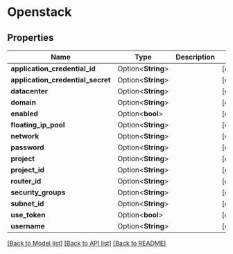 # Openstack

## Properties

Name | Type | Description | Notes
------------ | ------------- | ------------- | -------------
**application_credential_id** | Option<**String**> |  | [optional]
**application_credential_secret** | Option<**String**> |  | [optional]
**datacenter** | Option<**String**> |  | [optional]
**domain** | Option<**String**> |  | [optional]
**enabled** | Option<**bool**> |  | [optional]
**floating_ip_pool** | Option<**String**> |  | [optional]
**network** | Option<**String**> |  | [optional]
**password** | Option<**String**> |  | [optional]
**project** | Option<**String**> |  | [optional]
**project_id** | Option<**String**> |  | [optional]
**router_id** | Option<**String**> |  | [optional]
**security_groups** | Option<**String**> |  | [optional]
**subnet_id** | Option<**String**> |  | [optional]
**use_token** | Option<**bool**> |  | [optional]
**username** | Option<**String**> |  | [optional]

[[Back to Model list]](../README.md#documentation-for-models) [[Back to API list]](../README.md#documentation-for-api-endpoints) [[Back to README]](../README.md)


